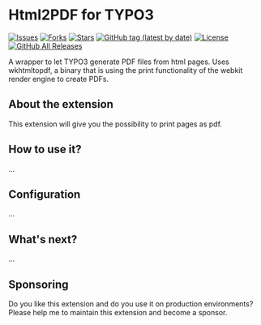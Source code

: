 Html2PDF for TYPO3
=============================

[![Issues](https://img.shields.io/github/issues/carsten-walther/html2pdf)](https://img.shields.io/github/issues/carsten-walther/html2pdf)
[![Forks](https://img.shields.io/github/forks/carsten-walther/html2pdf)](https://github.com/carsten-walther/html2pdf/network/members)
[![Stars](https://img.shields.io/github/stars/carsten-walther/html2pdf)](https://github.com/carsten-walther/html2pdf/stargazers)
[![GitHub tag (latest by date)](https://img.shields.io/github/v/tag/carsten-walther/html2pdf)](https://github.com/carsten-walther/html2pdf/releases/latest)
[![License](https://img.shields.io/github/license/carsten-walther/html2pdf)](LICENSE.txt)
[![GitHub All Releases](https://img.shields.io/github/downloads/carsten-walther/html2pdf/total)](https://github.com/carsten-walther/html2pdf/releases/latest)

A wrapper to let TYPO3 generate PDF files from html pages. Uses wkhtmltopdf, a binary that is using the print functionality of the webkit render engine to create PDFs.

About the extension
-------------------
This extension will give you the possibility to print pages as pdf.

How to use it?
--------------
...

Configuration
-------------
...

What's next?
------------
...

Sponsoring
----------
Do you like this extension and do you use it on production environments? Please help me to maintain this extension and
become a sponsor.
